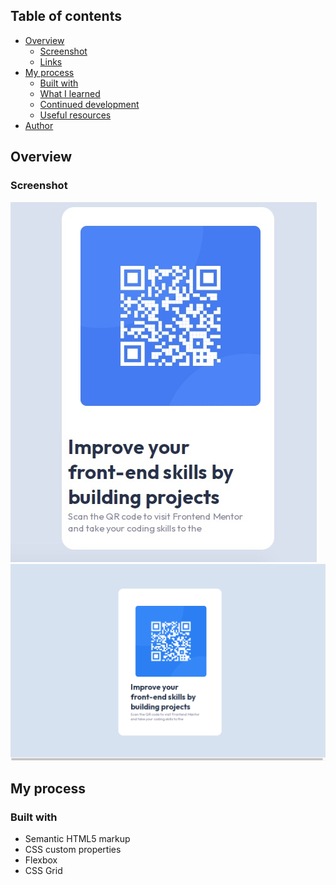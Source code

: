 

## Table of contents

- [Overview](#overview)
  - [Screenshot](#screenshot)
  - [Links](#links)
- [My process](#my-process)
  - [Built with](#built-with)
  - [What I learned](#what-i-learned)
  - [Continued development](#continued-development)
  - [Useful resources](#useful-resources)
- [Author](#author)




## Overview

### Screenshot

![](images/mobile.jpg)
![](images/pc.png)




## My process

### Built with

- Semantic HTML5 markup
- CSS custom properties
- Flexbox
- CSS Grid




